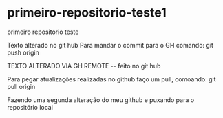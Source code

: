 # primeiro-repositorio-teste1
primeiro repositorio teste


Texto alterado no git hub
Para mandar o commit para o GH comando:
git push origin

TEXTO ALTERADO VIA GH REMOTE -- feito no git hub

Para pegar atualizações realizadas no github faço um pull, comoando: git pull origin

Fazendo uma segunda alteração do meu github e puxando para o repositório local 
